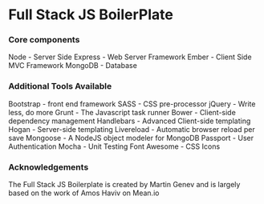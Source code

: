 Full Stack JS BoilerPlate
==========================
### Core components

Node - Server Side
Express - Web Server Framework
Ember - Client Side MVC Framework
MongoDB - Database

### Additional Tools Available
Bootstrap - front end framework
SASS - CSS pre-processor
jQuery - Write less, do more
Grunt - The Javascript task runner
Bower - Client-side dependency management
Handlebars - Advanced Client-side templating
Hogan - Server-side templating
Livereload - Automatic browser reload per save
Mongoose - A NodeJS object modeler for MongoDB
Passport - User Authentication
Mocha - Unit Testing
Font Awesome - CSS Icons

### Acknowledgements
The Full Stack JS Boilerplate is created by Martin Genev and is largely based on the work of Amos Haviv on Mean.io
